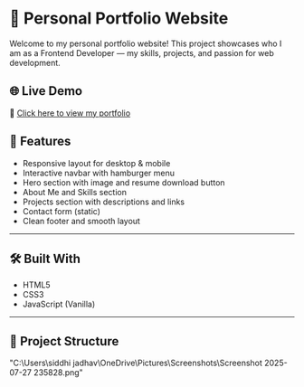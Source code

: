 # 💼 Personal Portfolio Website

Welcome to my personal portfolio website! This project showcases who I am as a Frontend Developer — my skills, projects, and passion for web development.

## 🌐 Live Demo
🔗 [Click here to view my portfolio]( https://0kisiddhi.github.io/My-portfolio/)


## 🚀 Features

- Responsive layout for desktop & mobile
- Interactive navbar with hamburger menu
- Hero section with image and resume download button
- About Me and Skills section
- Projects section with descriptions and links
- Contact form (static)
- Clean footer and smooth layout

---

## 🛠️ Built With

- HTML5
- CSS3
- JavaScript (Vanilla)

---

## 📁 Project Structure
"C:\Users\siddhi jadhav\OneDrive\Pictures\Screenshots\Screenshot 2025-07-27 235828.png"

